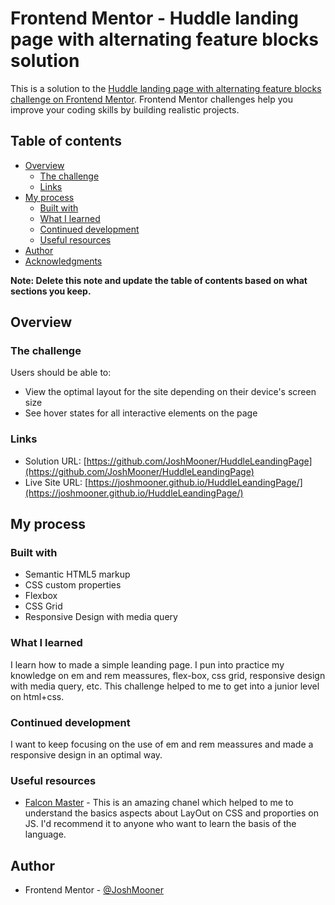 # Frontend Mentor - Huddle landing page with alternating feature blocks solution

This is a solution to the [Huddle landing page with alternating feature blocks challenge on Frontend Mentor](https://www.frontendmentor.io/challenges/huddle-landing-page-with-alternating-feature-blocks-5ca5f5981e82137ec91a5100). Frontend Mentor challenges help you improve your coding skills by building realistic projects. 

## Table of contents

- [Overview](#overview)
  - [The challenge](#the-challenge)
  - [Links](#links)
- [My process](#my-process)
  - [Built with](#built-with)
  - [What I learned](#what-i-learned)
  - [Continued development](#continued-development)
  - [Useful resources](#useful-resources)
- [Author](#author)
- [Acknowledgments](#acknowledgments)

**Note: Delete this note and update the table of contents based on what sections you keep.**

## Overview

### The challenge

Users should be able to:

- View the optimal layout for the site depending on their device's screen size
- See hover states for all interactive elements on the page

### Links

- Solution URL: [https://github.com/JoshMooner/HuddleLeandingPage](https://github.com/JoshMooner/HuddleLeandingPage)
- Live Site URL: [https://joshmooner.github.io/HuddleLeandingPage/](https://joshmooner.github.io/HuddleLeandingPage/)

## My process

### Built with

- Semantic HTML5 markup
- CSS custom properties
- Flexbox
- CSS Grid
- Responsive Design with media query

### What I learned

I learn how to made a simple leanding page. I pun into practice my knowledge on em and rem meassures, flex-box, css grid, responsive design with media query,  etc. This challenge helped to me to get into a junior level on html+css.


### Continued development

I want to keep focusing on the use of em and rem meassures and made a responsive design in an optimal way.

### Useful resources

- [Falcon Master](https://www.youtube.com/channel/UCJl1YajcPWTeJNsQhGyMIMg) - This is an amazing chanel which helped to me to understand the basics aspects about LayOut on CSS and proporties on JS. I'd recommend it to anyone who want to learn the basis of the language.


## Author

- Frontend Mentor - [@JoshMooner](https://www.frontendmentor.io/profile/JoshMooner)